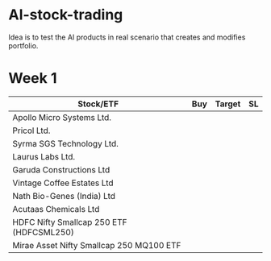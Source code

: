 # AI-stock-trading
Idea is to test the AI products in real scenario that creates and modifies portfolio. 

# Week 1
| Stock/ETF | Buy | Target | SL | 
| ----------|-------|--------|-----|
| Apollo Micro Systems Ltd.| |  | |
| Pricol Ltd. | | | 
| Syrma SGS Technology Ltd. | | | 
| Laurus Labs Ltd. | | | 
| Garuda Constructions Ltd | | | 
| Vintage Coffee Estates Ltd | | | 
| Nath Bio-Genes (India) Ltd | | | 
| Acutaas Chemicals Ltd | | | 
| HDFC Nifty Smallcap 250 ETF (HDFCSML250) | | | 
| Mirae Asset Nifty Smallcap 250 MQ100 ETF | | | 
